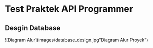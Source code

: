 # Test Praktek API Programmer


## Desgin Database

![Diagram Alur](images/database_design.jpg"Diagram Alur Proyek")